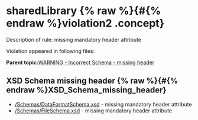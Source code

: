 # sharedLibrary {% raw %}{#{% endraw %}violation2 .concept}

Description of rule: missing mandatory header attribute

Violation appeared in following files:

**Parent topic:**[WARNING - Incorrect Schema - missing header](../../../qa/rules/WARNING_-_Incorrect_Schema_-_missing_header.md)

## XSD Schema missing header {% raw %}{#{% endraw %}XSD_Schema_missing_header}

-   [/Schemas/DataFormatSchema.xsd](../../../projects/sharedLibrary/Schemas/DataFormatSchema.xsd.md) - missing mandatory header attribute
-   [/Schemas/FileSchema.xsd](../../../projects/sharedLibrary/Schemas/FileSchema.xsd.md) - missing mandatory header attribute

